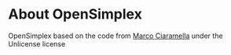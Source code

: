 # About OpenSimplex

OpenSimplex based on the code from [Marco Ciaramella](https://github.com/MarcoCiaramella/OpenSimplex2) under the Unlicense license
